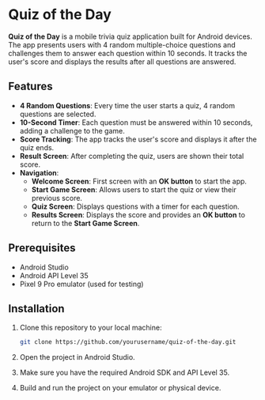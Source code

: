 # Quiz of the Day

**Quiz of the Day** is a mobile trivia quiz application built for Android devices. The app presents users with 4 random multiple-choice questions and challenges them to answer each question within 10 seconds. It tracks the user's score and displays the results after all questions are answered.

## Features
- **4 Random Questions**: Every time the user starts a quiz, 4 random questions are selected.
- **10-Second Timer**: Each question must be answered within 10 seconds, adding a challenge to the game.
- **Score Tracking**: The app tracks the user's score and displays it after the quiz ends.
- **Result Screen**: After completing the quiz, users are shown their total score.
- **Navigation**:
  - **Welcome Screen**: First screen with an **OK button** to start the app.
  - **Start Game Screen**: Allows users to start the quiz or view their previous score.
  - **Quiz Screen**: Displays questions with a timer for each question.
  - **Results Screen**: Displays the score and provides an **OK button** to return to the **Start Game Screen**.

## Prerequisites
- Android Studio
- Android API Level 35
- Pixel 9 Pro emulator (used for testing)

## Installation

1. Clone this repository to your local machine:
   ```bash
   git clone https://github.com/yourusername/quiz-of-the-day.git
2. Open the project in Android Studio.

3. Make sure you have the required Android SDK and API Level 35.

4. Build and run the project on your emulator or physical device.
